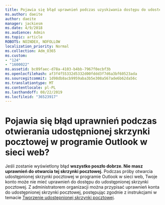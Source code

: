 ```yaml
---
title: Pojawia się błąd uprawnień podczas uzyskiwania dostępu do udostępnionej skrzynki pocztowej w programie OWA 124?
ms.author: daeite
author: daeite
manager: jackiesm
ms.date: 4/9/2018
ms.audience: Admin
ms.topic: article
ROBOTS: NOINDEX, NOFOLLOW
localization_priority: Normal
ms.collection: Adm_O365
ms.custom:
- "124"
- "1600022"
ms.assetid: bc09faec-d78a-4103-b4bb-7967f0ecbf3b
ms.openlocfilehash: af3f4f55332d5332d00fddd3f7d6a3bf60523ada
ms.sourcegitcommit: 1d98db8acb9959aba3b5e308a567ade6b62da56c
ms.translationtype: MT
ms.contentlocale: pl-PL
ms.lasthandoff: 08/22/2019
ms.locfileid: "36523917"
---
```

# <a name="getting-a-permission-error-when-opening-a-shared-mailbox-in-outlook-on-the-web"></a>Pojawia się błąd uprawnień podczas otwierania udostępnionej skrzynki pocztowej w programie Outlook w sieci web?

Jeśli zostanie wyświetlony błąd **wszystko poszło dobrze. Nie masz uprawnień do otwarcia tej skrzynki pocztowej.** Podczas próby otwarcia udostępnionej skrzynki pocztowej w programie Outlook w sieci web, Twoje konto może nie mieć uprawnień do dostępu do udostępnionej skrzynki pocztowej. Z administratorem organizacji można przypisać uprawnień konta do udostępnionej skrzynki pocztowej, postępując zgodnie z instrukcjami w temacie [Tworzenie udostępnionej skrzynki pocztowej](https://support.office.com/article/871a246d-3acd-4bba-948e-5de8be0544c9).
  